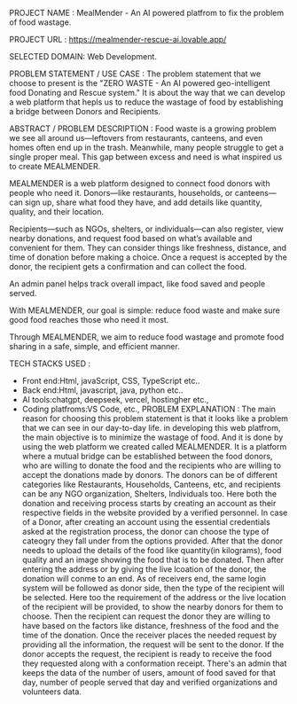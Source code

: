 PROJECT NAME : MealMender - An AI powered platfrom to fix the problem of food wastage.

PROJECT URL : https://mealmender-rescue-ai.lovable.app/

SELECTED DOMAIN: Web Development.

PROBLEM STATEMENT / USE CASE :
      The problem statement that we choose to present is the "ZERO WASTE - An AI powered geo-intelligent food Donating and Rescue system." It is about the way that we can develop a web platform that hepls us to reduce the wastage of food by establishing a bridge between Donors and Recipients.

ABSTRACT / PROBLEM DESCRIPTION : 
      Food waste is a growing problem we see all around us—leftovers from restaurants, canteens, and even homes often end up in the trash. Meanwhile, many people struggle to get a single proper meal. This gap between excess and need is what inspired us to create MEALMENDER.

MEALMENDER is a web platform designed to connect food donors with people who need it. Donors—like restaurants, households, or canteens—can sign up, share what food they have, and add details like quantity, quality, and their location.

Recipients—such as NGOs, shelters, or individuals—can also register, view nearby donations, and request food based on what’s available and convenient for them. They can consider things like freshness, distance, and time of donation before making a choice. Once a request is accepted by the donor, the recipient gets a confirmation and can collect the food.

An admin panel helps track overall impact, like food saved and people served.

With MEALMENDER, our goal is simple: reduce food waste and make sure good food reaches those who need it most.

Through MEALMENDER, we aim to reduce food wastage and promote food sharing in a safe, simple, and efficient manner.

TECH STACKS USED : 
 * Front end:Html, javaScript, CSS, TypeScript etc..
 * Back end:Html, javascript, java, python etc..
 * AI tools:chatgpt, deepseek, vercel, hostingher etc.,
 * Coding platfroms:VS Code, etc.,
PROBLEM EXPLANATION :
        The main reason for choosing this problem statement is that it looks like a problem that we can see in our day-to-day life. in developing this web platfrom, the main objective is to minimize the wastage of food. And it is done by using the web platform we created called MEALMENDER. It is a platform where a mutual bridge can be established between the food donors, who are willing to donate the food and the recipients who are willing to accept the donations made by donors. The donors can be of different categories like Restaurants, Households, Canteens, etc, and recipients can be any NGO organization, Shelters, Individuals too. Here both the donation and receiving process starts by creating an account as their respective fields in the website provided by a verified personnel. In case of a Donor, after creating an account using the essential credentials asked at the registration process, the donor can choose the type of cateogry they fall under from the options provided. After that the donor needs to upload the details of the food like quantity(in kilograms), food quality and an image showing the food that is to be donated. Then after entering the address or by giving the live lcoation of the donor, the donation will conme to an end. As of receivers end, the same login system will be followed as donor side, then the type of the recipient will be selected. Here too the requirement of the address or the live location of the recipient will be provided, to show the nearby donors for them to choose. Then the recipient can request the donor they are willing to have based on the factors like distance, freshness of the food and the time of the donation. Once the receiver places the needed request by providing all the information, the request will be sent to the donor. If the donor accepts the request, the recipient is ready to receive the food they requested along with a conformation receipt. There's an admin that keeps the data of the number of users, amount of food saved for that day, number of people served that day and verified organizations and volunteers data.
